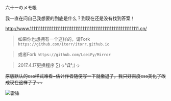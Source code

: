 六十一のメモ帳

我一直在问自己我想要的到底是什么？到现在还是没有找到答案！

http://www.111111111111111111111111111111111111111111111111111111111111.cn/

>如果你也想拥有一个这样的，请Fork `https://github.com/itorr/itorr.github.io` 

>或者Fork  `https://github.com/LoeiFy/Mirror`

>2017.4.17更换程序 ∑(っ°Д°;)っ

<del>原版默认的css样式难看~估计作者随便写一下就撤退了，我只好百度css美化了改成现在这样子了~~</del>

![雷锋](https://imgsa.baidu.com/baike/c0%3Dbaike80%2C5%2C5%2C80%2C26/sign=6636d4914b540923be646b2cf331ba6c/b21bb051f8198618ddfdc53648ed2e738ad4e6ce.jpg)
